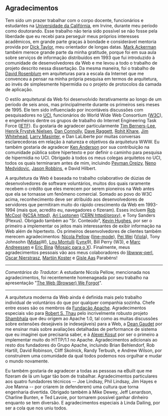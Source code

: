 Agradecimentos
--------------

Tem sido um prazer trabalhar com o corpo docente, funcionários e estudantes na [Universidade da Califórnia](https://pt.wikipedia.org/wiki/Universidade_da_Calif%C3%B3rnia), em Irvine, durante meu período como doutorando. Esse trabalho não teria sido possível se não fosse pela liberdade que eu recebi para perseguir meus próprios interesses acadêmicos, em grande parte graças à bondade e considerável mentoria provida por [Dick Taylor](http://ucnet.universityofcalifornia.edu/news/2014/01/uc-irvines-dick-taylor-transforming-the-field-of-ics.html), meu orientador de longas datas. [Mark Ackerman](https://www.eecs.umich.edu/eecs/faculty/eecsfaculty.html?uniqname=ackerm) também merece grande parte da minha gratitude, porque foi em sua aula sobre serviços de informação distribuídos em 1993 que fui introduzido à comunidade de desenvolvedores da Web e me levou a todo o trabalho de projeto descrito nessa dissertação. Da mesma maneira, foi o trabalho de [David Rosenblum](http://www.comp.nus.edu.sg/~david/) em arquiteturas para a escala da Internet que me convenceu a pensar na minha própria pesquisa em termos de arquitetura, ao invés de simplesmente hipermídia ou o projeto de protocolos da camada de aplicação.

O estilo arquitetural da Web foi desenvolvido iterativamente ao longo de um período de seis anos, mas principalmente durante os primeiros seis meses de 1995. Ele tem sido influenciado por incontáveis discussões com pesquisadores no [UCI](http://uci.edu/), funcionários do World Wide Web Consortium ([W3C](http://w3.org)), e engenheiros dentre os grupos de trabalho do Internet Engineering Task Force ([IETF](http://ietf.org)). Eu gostaria de agradecer particularmente [Tim Berners-Lee](https://pt.wikipedia.org/wiki/Tim_Berners-Lee), [Henrik Frystyk Nielsen](https://en.wikipedia.org/wiki/Henrik_Frystyk_Nielsen), [Dan Connolly](https://en.wikipedia.org/wiki/Dan_Connolly_(computer_scientist)), [Dave Raggett](http://www.w3.org/People/Raggett/), [Rohit Khare](https://en.wikipedia.org/wiki/Rohit_Khare), [Jim Whitehead](https://users.soe.ucsc.edu/~ejw/), [Larry Masinter](http://larry.masinter.net/), e Dan LaLiberte por muitas conversas esclarecedoras em relação à natureza e objetivos da arquitetura WWW. Eu também gostaria de agradecer [Ken Anderson](http://www.cs.colorado.edu/~kena/) por sua contribuição na comunidade pública sobre hipertexto e por definir o caminho para pesquisa de hipermídia no UCI. Obrigado à todos os meus colegas arquitetos no UCI, todos os quais terminaram antes de mim, incluindo [Peyman Oreizy](http://www.ics.uci.edu/~peymano/), [Neno Medvidovic](http://sunset.usc.edu/~neno/), [Jason Robbins](http://www.jrobbins.org/), e David Hilbert.

A arquitetura da Web é baseada no trabalho colaborativo de dúzias de desenvolvedores de software voluntários, muitos dos quais raramente recebem o crédito que eles merecem por serem pioneiros na Web antes que ela se tornasse um fenômeno comercial. Somado ao povo do W3C acima, reconhecimento deve ser atribuído aos desenvolvedores de servidores que permitiram muito do rápido crescimento da Web em 1993-1994 (mais que, acredito eu, navegadores o fizeram). Esses incluem [Rob McCool](https://en.wikipedia.org/wiki/Robert_McCool) ([NCSA httpd](https://en.wikipedia.org/wiki/NCSA_HTTPd)), [Ari Luotonen](https://en.wikipedia.org/wiki/Ari_Luotonen) ([CERN httpd/proxy](https://en.wikipedia.org/wiki/CERN_httpd)), e Tony Sanders (Plexus). Obrigado também ao "Sr. Conteúdo", [Kevin Hughes](https://en.wikipedia.org/wiki/Kevin_Hughes_%28Internet_pioneer%29), por ser o primeiro a implementar os jeitos mais interessantes de exibir informação na Web além de hipertexto. Os primeiros desenvolvedores de clientes também merecem agradecimentos: [Nicola Pellow](https://en.wikipedia.org/wiki/Nicola_Pellow) ([line-mode](https://en.wikipedia.org/wiki/Line_Mode_Browser)), [Pei Wei](https://en.wikipedia.org/wiki/Pei-Yuan_Wei) ([Viola](https://en.wikipedia.org/wiki/ViolaWWW)), Tony Johnsohn ([Midas](https://en.wikipedia.org/wiki/MidasWW)W), [Lou Montulli](https://en.wikipedia.org/wiki/Lou_Montulli) ([Lynx](https://en.wikipedia.org/wiki/Lynx_%28web_browser%2)9), Bill Perry (W3), e [Marc Andreessen](https://en.wikipedia.org/wiki/Marc_Andreessen) e [Eric Bina](https://en.wikipedia.org/wiki/Eric_Bina) ([Mosaic para o X](https://en.wikipedia.org/wiki/Mosaic_%28web_browser%29)). Finalmente, meus agradecimentos pessoais vão aos meus colaboradores do [libwww-perl](https://en.wikipedia.org/wiki/Library_for_WWW_in_Perl), [Oscar Nierstrasz](https://en.wikipedia.org/wiki/Oscar_Nierstrasz), [Martijn Koster](https://en.wikipedia.org/wiki/Martijn_Koster) e [Gisle Aas](https://twitter.com/gisle.) Parabéns!

---

_Comentários do Tradutor_: A estudante Nicola Pellow, mencionada nos agradecimentos, foi recentemente homenageada por seu trabalho na apresentação "[The Web (Browser) We Forgot](https://www.youtube.com/watch?v=TZswpvM8pD0)".

---

A arquitetura moderna da Web ainda é definida mais pelo trabalho individual de voluntários do que por qualquer companhia sozinha. Chefe entre esses são os membros da [Fundação Apache](https://en.wikipedia.org/wiki/Apache_Software_Foundation). Agradecimentos especiais vão para [Robert S. Thau](http://www.panix.com/~rst/) pelo incrivelmente robusto projeto [Shambhala](http://grokbase.com/t/apache/dev/956xnwkkq5/shambhala) que deu origem ao Apache 1.0, tal como as muitas discussões sobre extensões desejáveis (e indesejáveis) para a Web, a [Dean Gaudet](http://arctic.org/~dean/) por me ensinar mais sobre avaliações detalhadas de performance de sistema que eu imaginei que precisaria saber, e à [Alexei Kosut](http://akosut.com/) por ser o primeiro a implementar muito do HTTP/1.1 no Apache. Agradecimentos adicionais ao resto dos fundadores do Grupo Apache, incluindo Brian Behlendorf, Rob Hartill, David Robinson, Cliff Skolnick, Randy Terbush, e Andrew Wilson, por construírem uma comunidade da qual todos podemos nos orgulhar e mudar o mundo novamente.

Eu também gostaria de agradecer a todas as pessoas na eBuilt que me fizeram de lá um lugar tão bom de trabalhar. Agradecimentos particulares aos quatro fundadores técnicos -- Joe Lindsay, Phil Lindsay, Jim Hayes e Joe Manna -- por criarem (e defenderem) uma cultura que torna engenharia divertida. Obrigado também à Mike Dewey, Jeff Lenardson, Charline Bunten, e Ted Lavoie, por tornarem possível ganhar dinheiro enquanto se tem diversão. E agradecimentos especiais à Linda Dailing, por ser a cola que nos uniu todos.